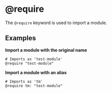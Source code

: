 # @require

The `@require` keyword is used to import a module.

## Examples

**Import a module with the original name**
```rant
# Imports as 'test-module'
@require "test-module"
```

**Import a module with an alias**
```rant
# Imports as 'tm'
@require tm: "test-module"
```